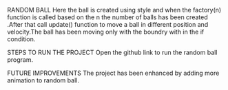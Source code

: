 RANDOM BALL
 Here the ball is created using style and when the factory(n) function is called
 based on the n the number of balls has been created .After that call update() function to 
 move a ball in different position and velocity.The ball has been moving only with the 
 boundry with in the if condition.

STEPS TO RUN THE PROJECT
  Open the github link to run the random ball program.

FUTURE IMPROVEMENTS
   The project has been enhanced by adding more animation to random ball.

